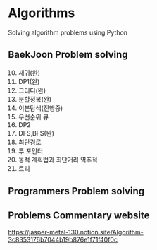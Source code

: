 # Algorithms
Solving algorithm problems using Python

## BaekJoon Problem solving
10. 재귀(완)
15. DP1(완)
16. 그리디(완)
20. 분할정복(완)
21. 이분탐색(진행중)
22. 우선순위 큐
23. DP2
24. DFS,BFS(완)
25. 최단경로
26. 투 포인터
27. 동적 계획법과 최단거리 역추적
28. 트리

## Programmers Problem solving


## Problems Commentary website
https://jasper-metal-130.notion.site/Algorithm-3c8353176b7044b19b876e1f71f40f0c